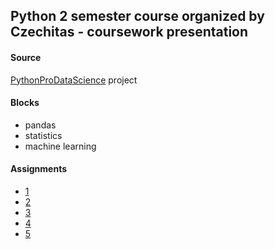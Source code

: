 ## Python 2 semester course organized by Czechitas - coursework presentation

#### Source
[PythonProDataScience](https://github.com/pesikj/PythonProDataScience) project

#### Blocks
* pandas
* statistics
* machine learning

#### Assignments
* [1](https://github.com/pesikj/PythonProDataScience/domaci_ukoly/01.ipynb)
* [2](https://github.com/pesikj/PythonProDataScience/domaci_ukoly/02.ipynb)
* [3](https://github.com/pesikj/PythonProDataScience/domaci_ukoly/03.ipynb)
* [4](https://github.com/pesikj/PythonProDataScience/domaci_ukoly/04.ipynb)
* [5](https://github.com/pesikj/PythonProDataScience/domaci_ukoly/05.ipynb)


